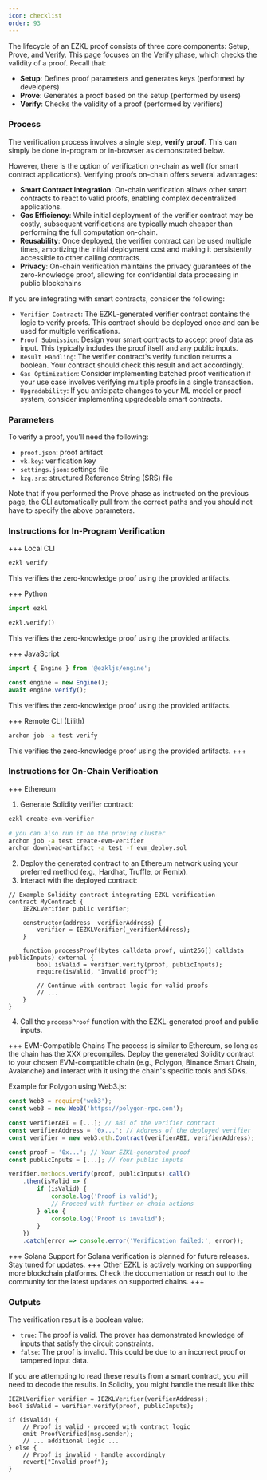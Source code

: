 ```yaml
---
icon: checklist
order: 93
---
```

The lifecycle of an EZKL proof consists of three core components: Setup, Prove, and Verify. This page focuses on the Verify phase, which checks the validity of a proof. Recall that:
- **Setup**: Defines proof parameters and generates keys (performed by developers)
- **Prove**: Generates a proof based on the setup (performed by users)
- **Verify**: Checks the validity of a proof (performed by verifiers)

### Process
The verification process involves a single step, **verify proof**. This can simply be done in-program or in-browser as demonstrated below.

However, there is the option of verification on-chain as well (for smart contract applications). Verifying proofs on-chain offers several advantages:
- **Smart Contract Integration**: On-chain verification allows other smart contracts to react to valid proofs, enabling complex decentralized applications.
- **Gas Efficiency**: While initial deployment of the verifier contract may be costly, subsequent verifications are typically much cheaper than performing the full computation on-chain.
- **Reusability**: Once deployed, the verifier contract can be used multiple times, amortizing the initial deployment cost and making it persistently accessible to other calling contracts.
- **Privacy**: On-chain verification maintains the privacy guarantees of the zero-knowledge proof, allowing for confidential data processing in public blockchains

If you are integrating with smart contracts, consider the following:
- `Verifier Contract`: The EZKL-generated verifier contract contains the logic to verify proofs. This contract should be deployed once and can be used for multiple verifications.
- `Proof Submission`: Design your smart contracts to accept proof data as input. This typically includes the proof itself and any public inputs.
- `Result Handling`: The verifier contract's verify function returns a boolean. Your contract should check this result and act accordingly.
- `Gas Optimization`: Consider implementing batched proof verification if your use case involves verifying multiple proofs in a single transaction.
- `Upgradability`: If you anticipate changes to your ML model or proof system, consider implementing upgradeable smart contracts.

### Parameters
To verify a proof, you'll need the following:
- `proof.json`: proof artifact
- `vk.key`: verification key
- `settings.json`: settings file
- `kzg.srs`: structured Reference String (SRS) file

Note that if you performed the Prove phase as instructed on the previous page, the CLI automatically pull from the correct paths and you should not have to specify the above parameters.

### Instructions for In-Program Verification
+++ Local CLI

```bash
ezkl verify
```
This verifies the zero-knowledge proof using the provided artifacts.

+++ Python

```python
import ezkl

ezkl.verify()
```
This verifies the zero-knowledge proof using the provided artifacts.

+++ JavaScript

```javascript
import { Engine } from '@ezkljs/engine';

const engine = new Engine();
await engine.verify();
```
This verifies the zero-knowledge proof using the provided artifacts.

+++ Remote CLI (Lilith)

```bash
archon job -a test verify
```
This verifies the zero-knowledge proof using the provided artifacts.
+++

### Instructions for On-Chain Verification
+++ Ethereum
1. Generate Solidity verifier contract:
```bash
ezkl create-evm-verifier

# you can also run it on the proving cluster
archon job -a test create-evm-verifier
archon download-artifact -a test -f evm_deploy.sol
```
2. Deploy the generated contract to an Ethereum network using your preferred method (e.g., Hardhat, Truffle, or Remix).
3. Interact with the deployed contract:
```solidity
// Example Solidity contract integrating EZKL verification
contract MyContract {
    IEZKLVerifier public verifier;

    constructor(address _verifierAddress) {
        verifier = IEZKLVerifier(_verifierAddress);
    }

    function processProof(bytes calldata proof, uint256[] calldata publicInputs) external {
        bool isValid = verifier.verify(proof, publicInputs);
        require(isValid, "Invalid proof");
        
        // Continue with contract logic for valid proofs
        // ...
    }
}
```
4. Call the `processProof` function with the EZKL-generated proof and public inputs.

+++ EVM-Compatible Chains
The process is similar to Ethereum, so long as the chain has the XXX precompiles. Deploy the generated Solidity contract to your chosen EVM-compatible chain (e.g., Polygon, Binance Smart Chain, Avalanche) and interact with it using the chain's specific tools and SDKs.

Example for Polygon using Web3.js:
```javascript
const Web3 = require('web3');
const web3 = new Web3('https://polygon-rpc.com');

const verifierABI = [...]; // ABI of the verifier contract
const verifierAddress = '0x...'; // Address of the deployed verifier
const verifier = new web3.eth.Contract(verifierABI, verifierAddress);

const proof = '0x...'; // Your EZKL-generated proof
const publicInputs = [...]; // Your public inputs

verifier.methods.verify(proof, publicInputs).call()
    .then(isValid => {
        if (isValid) {
            console.log('Proof is valid');
            // Proceed with further on-chain actions
        } else {
            console.log('Proof is invalid');
        }
    })
    .catch(error => console.error('Verification failed:', error));
```
+++ Solana
Support for Solana verification is planned for future releases. Stay tuned for updates.
+++ Other
EZKL is actively working on supporting more blockchain platforms. Check the documentation or reach out to the community for the latest updates on supported chains.
+++

### Outputs
The verification result is a boolean value:
- `true`: The proof is valid. The prover has demonstrated knowledge of inputs that satisfy the circuit constraints.
- `false`: The proof is invalid. This could be due to an incorrect proof or tampered input data.

If you are attempting to read these results from a smart contract, you will need to decode the results. In Solidity, you might handle the result like this:
```solidity
IEZKLVerifier verifier = IEZKLVerifier(verifierAddress);
bool isValid = verifier.verify(proof, publicInputs);

if (isValid) {
    // Proof is valid - proceed with contract logic
    emit ProofVerified(msg.sender);
    // ... additional logic ...
} else {
    // Proof is invalid - handle accordingly
    revert("Invalid proof");
}
```